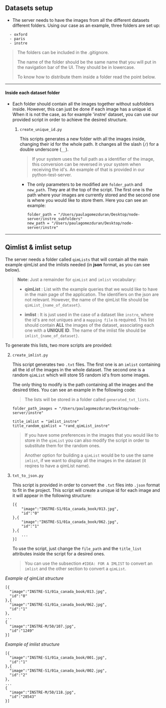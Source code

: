 ## **Datasets setup**

* The server needs to have the images from all the different datasets different folders.
Using our case as an example, three folders are set up:
```
  - oxford
  - paris
  - instre
```
> The folders can be included in the .gitignore.
>
> The name of the folder should be the same name that you will put in the navigation
bar of the UI. They should be in lowercase.
>
> To know how to distribute them inside a folder read the point below.  

---

#### **Inside each dataset folder**

* Each folder should contain all the images together without subfolders inside.
However, this can just be done if each image has a unique id. When it is not the
case, as for example 'instre' dataset, you can use our provided script in order
to achieve the desired structure.

  1. `create_unique_id.py`

      This scripts generates a new folder with all the images inside, changing their
      id for the whole path. It changes all the slash (`/`) for a double underscore (`__`).

      > If your system uses the full path as a identifier of the image, this conversion
      can be reversed in your system when receiving the id's. An example of that is
      provided in our python-test-server.

      * The only parameters to be modified are `folder_path` and `new_path`. They are
      at the top of the script. The first one is the path where your images are
      currently stored and the second one is where you would like to store them.
      Here you can see an example:

          ```
          folder_path = "/Users/paulagomezduran/Desktop/node-server/instre_subfolders"
          new_path = "/Users/paulagomezduran/Desktop/node-server/instre"
          ```
----

## **Qimlist & imlist setup**

The server needs a folder called `qimLists` that will contain all the main example qimList
and the imlists needed (in **json** format, as you can see below).

> **Note**: Just a remainder for `qimList` and `imlist` vocabulary:
>
>   * **qimList** :  List with the example queries that we would like to have in the main
    page of the application. The identifiers on the json are not relevant. However, the name
    of the qimList file should be `qimList_{name_of_dataset}`.
>
>   * **imlist** : It is just used in the case of a dataset like `instre`, where the id's are
    not uniques and a `mapping file` is required. This list should contain **ALL** the
    images of the dataset, associating each one with a **UNIQUE ID**. The name
    of the imlist file should be `imlist_{name_of_dataset}`.


To generate this lists, two more scripts are provided:

  2. `create_imlist.py`

      This script generates two `.txt` files. The first one is an `imlist`
      containing all the id of the images in the whole dataset. The second one is
      a random `qimList` which will store 55 random id's from some images.

      The only thing to modify is the path containing all the images and the desired
      titles. You can see an example in the following code:

      > The lists will be stored in a folder called `generated_txt_lists`.

      ```
      folder_path_images = "/Users/paulagomezduran/Desktop/node-server/instre"

      title_imlist = "imlist_instre"
      title_random_qimlist = "rand_qimList_instre"
      ```

      > If you have some preferences in the images that you would like to store
      in the `qimList` you can also modify the script in order to substitute them
      for the random ones.
      >
      > Another option for building a `qimList` would be to use the same `imlist`, if we
       want to display all the images in the dataset (it reqires to have a qimList name).

  3. `txt_to_json.py`

      This script is provided in order to convert the `.txt` files into `.json`
      format to fit in the project. This script will create a unique id for each
      image and it will appear in the following structure:


         [{
             "image":"INSTRE-S1/01a_canada_book/013.jpg",
             "id":"0"
         },{
             "image":"INSTRE-S1/01a_canada_book/062.jpg",
             "id":"1"
         },{
             ...
         }]


      To use the script, just change the `file_path` and the `title_list` attributes
      inside the script for a desired ones.

      > You can use the subsection `#IDEA: FOR A IMLIST` to convert an `imlist` and
      the other section to convert a `qimList`.

_Example of qimList structure_


    [{
      "image":"INSTRE-S1/01a_canada_book/013.jpg",
      "id":"0"
    },{
      "image":"INSTRE-S1/01a_canada_book/062.jpg",
      "id":"1"
    },
    ...
    {
      "image":"INSTRE-M/50/107.jpg",
      "id":"1249"
    }]


  _Example of imlist structure_

    [{
      "image":"INSTRE-S1/01a_canada_book/001.jpg",
      "id":"1"
    },{
      "image":"INSTRE-S1/01a_canada_book/002.jpg",
      "id":"2"
    },
    ...
    {
      "image":"INSTRE-M/50/118.jpg",
      "id":"28543"
    }]
